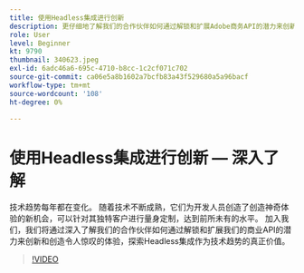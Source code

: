 ```yaml
---
title: 使用Headless集成进行创新
description: 更仔细地了解我们的合作伙伴如何通过解锁和扩展Adobe商务API的潜力来创新和创造体验。
role: User
level: Beginner
kt: 9790
thumbnail: 340623.jpeg
exl-id: 6adc46a6-695c-4710-b8cc-1c2cf071c702
source-git-commit: ca06e5a8b1602a7bcfb83a43f529680a5a96bacf
workflow-type: tm+mt
source-wordcount: '108'
ht-degree: 0%

---
```


# 使用Headless集成进行创新 — 深入了解

技术趋势每年都在变化。 随着技术不断成熟，它们为开发人员创造了创造神奇体验的新机会，可以针对其独特客户进行量身定制，达到前所未有的水平。 加入我们，我们将通过深入了解我们的合作伙伴如何通过解锁和扩展我们的商业API的潜力来创新和创造令人惊叹的体验，探索Headless集成作为技术趋势的真正价值。

>[!VIDEO](https://video.tv.adobe.com/v/340623/?quality=12&learn=on)
